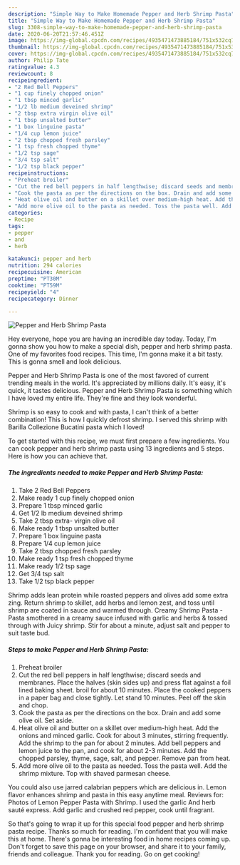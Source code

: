 ```yaml
---
description: "Simple Way to Make Homemade Pepper and Herb Shrimp Pasta"
title: "Simple Way to Make Homemade Pepper and Herb Shrimp Pasta"
slug: 3308-simple-way-to-make-homemade-pepper-and-herb-shrimp-pasta
date: 2020-06-20T21:57:46.451Z
image: https://img-global.cpcdn.com/recipes/4935471473885184/751x532cq70/pepper-and-herb-shrimp-pasta-recipe-main-photo.jpg
thumbnail: https://img-global.cpcdn.com/recipes/4935471473885184/751x532cq70/pepper-and-herb-shrimp-pasta-recipe-main-photo.jpg
cover: https://img-global.cpcdn.com/recipes/4935471473885184/751x532cq70/pepper-and-herb-shrimp-pasta-recipe-main-photo.jpg
author: Philip Tate
ratingvalue: 4.3
reviewcount: 8
recipeingredient:
- "2 Red Bell Peppers"
- "1 cup finely chopped onion"
- "1 tbsp minced garlic"
- "1/2 lb medium deveined shrimp"
- "2 tbsp extra virgin olive oil"
- "1 tbsp unsalted butter"
- "1 box linguine pasta"
- "1/4 cup lemon juice"
- "2 tbsp chopped fresh parsley"
- "1 tsp fresh chopped thyme"
- "1/2 tsp sage"
- "3/4 tsp salt"
- "1/2 tsp black pepper"
recipeinstructions:
- "Preheat broiler"
- "Cut the red bell peppers in half lengthwise; discard seeds and membranes. Place the halves (skin sides up) and press flat against a foil lined baking sheet. broil for about 10 minutes. Place the cooked peppers in a paper bag and close tightly. Let stand 10 minutes. Peel off the skin and chop."
- "Cook the pasta as per the directions on the box. Drain and add some olive oil. Set aside."
- "Heat olive oil and butter on a skillet over medium-high heat. Add the onions and minced garlic. Cook for about 3 minutes, stirring frequently.  Add the shrimp to the pan for about 2 minutes. Add bell peppers and lemon juice to the pan, and cook for about 2-3 minutes. Add the chopped parsley, thyme, sage, salt, and pepper. Remove pan from heat."
- "Add more olive oil to the pasta as needed. Toss the pasta well. Add the shrimp mixture. Top with shaved parmesan cheese."
categories:
- Recipe
tags:
- pepper
- and
- herb

katakunci: pepper and herb 
nutrition: 294 calories
recipecuisine: American
preptime: "PT30M"
cooktime: "PT59M"
recipeyield: "4"
recipecategory: Dinner

---
```



![Pepper and Herb Shrimp Pasta](https://img-global.cpcdn.com/recipes/4935471473885184/751x532cq70/pepper-and-herb-shrimp-pasta-recipe-main-photo.jpg)

Hey everyone, hope you are having an incredible day today. Today, I'm gonna show you how to make a special dish, pepper and herb shrimp pasta. One of my favorites food recipes. This time, I'm gonna make it a bit tasty. This is gonna smell and look delicious.

Pepper and Herb Shrimp Pasta is one of the most favored of current trending meals in the world. It's appreciated by millions daily. It's easy, it's quick, it tastes delicious. Pepper and Herb Shrimp Pasta is something which I have loved my entire life. They're fine and they look wonderful.

Shrimp is so easy to cook and with pasta, I can&#39;t think of a better combination! This is how I quickly defrost shrimp. I served this shrimp with Barilla Collezione Bucatini pasta which I loved!


To get started with this recipe, we must first prepare a few ingredients. You can cook pepper and herb shrimp pasta using 13 ingredients and 5 steps. Here is how you can achieve that.

<!--inarticleads1-->

##### The ingredients needed to make Pepper and Herb Shrimp Pasta:

1. Take 2 Red Bell Peppers
1. Make ready 1 cup finely chopped onion
1. Prepare 1 tbsp minced garlic
1. Get 1/2 lb medium deveined shrimp
1. Take 2 tbsp extra- virgin olive oil
1. Make ready 1 tbsp unsalted butter
1. Prepare 1 box linguine pasta
1. Prepare 1/4 cup lemon juice
1. Take 2 tbsp chopped fresh parsley
1. Make ready 1 tsp fresh chopped thyme
1. Make ready 1/2 tsp sage
1. Get 3/4 tsp salt
1. Take 1/2 tsp black pepper


Shrimp adds lean protein while roasted peppers and olives add some extra zing. Return shrimp to skillet, add herbs and lemon zest, and toss until shrimp are coated in sauce and warmed through. Creamy Shrimp Pasta - Pasta smothered in a creamy sauce infused with garlic and herbs &amp; tossed through with Juicy shrimp. Stir for about a minute, adjust salt and pepper to suit taste bud. 

<!--inarticleads2-->

##### Steps to make Pepper and Herb Shrimp Pasta:

1. Preheat broiler
1. Cut the red bell peppers in half lengthwise; discard seeds and membranes. Place the halves (skin sides up) and press flat against a foil lined baking sheet. broil for about 10 minutes. Place the cooked peppers in a paper bag and close tightly. Let stand 10 minutes. Peel off the skin and chop.
1. Cook the pasta as per the directions on the box. Drain and add some olive oil. Set aside.
1. Heat olive oil and butter on a skillet over medium-high heat. Add the onions and minced garlic. Cook for about 3 minutes, stirring frequently.  Add the shrimp to the pan for about 2 minutes. Add bell peppers and lemon juice to the pan, and cook for about 2-3 minutes. Add the chopped parsley, thyme, sage, salt, and pepper. Remove pan from heat.
1. Add more olive oil to the pasta as needed. Toss the pasta well. Add the shrimp mixture. Top with shaved parmesan cheese.


You could also use jarred calabrian peppers which are delicious in. Lemon flavor enhances shrimp and pasta in this easy anytime meal. Reviews for: Photos of Lemon Pepper Pasta with Shrimp. I used the garlic And herb sauté express. Add garlic and crushed red pepper, cook until fragrant. 

So that's going to wrap it up for this special food pepper and herb shrimp pasta recipe. Thanks so much for reading. I'm confident that you will make this at home. There's gonna be interesting food in home recipes coming up. Don't forget to save this page on your browser, and share it to your family, friends and colleague. Thank you for reading. Go on get cooking!
